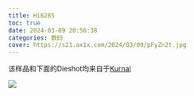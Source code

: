 ```yaml
---
title: Hi6285
toc: true
date: 2024-03-09 20:56:38
categories: 数码
cover: https://s21.ax1x.com/2024/03/09/pFyZn2t.jpg
---
```

该样品和下面的Dieshot均来自于[Kurnal](https://space.bilibili.com/427356495/)
<!-- more -->
![](https://s21.ax1x.com/2024/03/09/pFyZdMV.png)